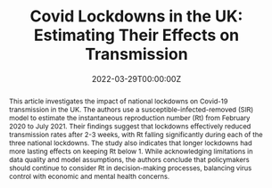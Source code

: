 ---
title: "Covid Lockdowns in the UK: Estimating Their Effects on Transmission"
authors:
  - Em Prestige
  - Julian Stander
  - Yinghui Wei
date: "2022-03-29T00:00:00Z"
doi: "https://doi.org/10.1111/1740-9713.01628"
publishDate: "2024-01-24T00:00:00Z"
publication_types: ["2"]
publication: "Significance Magazine"
# publication_short: "Preprint"
abstract: |
  This article investigates the impact of national lockdowns on Covid-19 transmission in the UK. The authors use a susceptible-infected-removed (SIR) model to estimate the instantaneous reproduction number (Rt) from February 2020 to July 2021. Their findings suggest that lockdowns effectively reduced transmission rates after 2-3 weeks, with Rt falling significantly during each of the three national lockdowns. The study also indicates that longer lockdowns had more lasting effects on keeping Rt below 1. While acknowledging limitations in data quality and model assumptions, the authors conclude that policymakers should continue to consider Rt in decision-making processes, balancing virus control with economic and mental health concerns.

summary: |  
  UK citizens have lived through three lockdowns over the course of the Covid-19 pandemic. What effect have these restrictions had on the transmission of the virus? Emily Prestige, Julian Stander and Yinghui Wei investigate

tags:
  - Royal Statistical Society
  - Feature Article

featured: false
links:
  - name: "Full Text"
    url: "https://doi.org/10.1111/1740-9713.01628"
# url_code: 'https://github.com/cmmid/ab_boosting_published'

#image:
#  caption: Figure 2 from the publication
#  focal_point: Smart
#  preview_only: true
projects:
 - other_old
# slides: ""
---